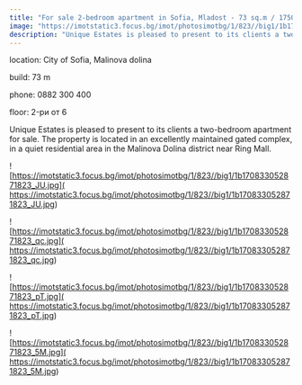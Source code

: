 ```yaml
---
title: "For sale 2-bedroom apartment in Sofia, Mladost - 73 sq.m / 175000 EUR :: imot.bg Advertisement"
image: "https://imotstatic3.focus.bg/imot/photosimotbg/1/823//big1/1b170833052871823_pt.jpg"
description: "Unique Estates is pleased to present to its clients a two-bedroom apartment for sale. The property is located in an excellently maintained gated complex, in a quiet residential area in the Malinova Dolina district near Ring Mall."
---
```


location: City of Sofia, Malinova dolina

build: 73 m

phone: 0882 300 400

floor: 2-ри от 6

Unique Estates is pleased to present to its clients a two-bedroom apartment for sale. The property is located in an excellently maintained gated complex, in a quiet residential area in the Malinova Dolina district near Ring Mall.


![https://imotstatic3.focus.bg/imot/photosimotbg/1/823//big1/1b170833052871823_JU.jpg]( https://imotstatic3.focus.bg/imot/photosimotbg/1/823//big1/1b170833052871823_JU.jpg)


![https://imotstatic3.focus.bg/imot/photosimotbg/1/823//big1/1b170833052871823_qc.jpg]( https://imotstatic3.focus.bg/imot/photosimotbg/1/823//big1/1b170833052871823_qc.jpg)


![https://imotstatic3.focus.bg/imot/photosimotbg/1/823//big1/1b170833052871823_pT.jpg]( https://imotstatic3.focus.bg/imot/photosimotbg/1/823//big1/1b170833052871823_pT.jpg)


![https://imotstatic3.focus.bg/imot/photosimotbg/1/823//big1/1b170833052871823_5M.jpg]( https://imotstatic3.focus.bg/imot/photosimotbg/1/823//big1/1b170833052871823_5M.jpg)


